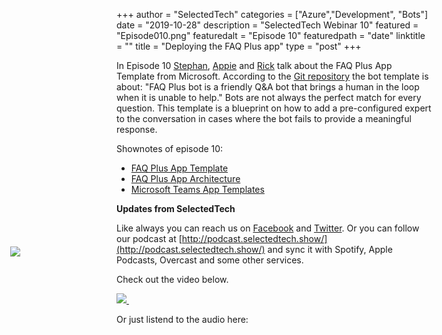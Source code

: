 +++
author = "SelectedTech"
categories = ["Azure","Development", "Bots"]
date = "2019-10-28"
description = "SelectedTech Webinar 10"
featured = "Episode010.png"
featuredalt = "Episode 10"
featuredpath = "date"
linktitle = ""
title = "Deploying the FAQ Plus app"
type = "post"
+++

In Episode 10 [Stephan](), [Appie]() and [Rick]() talk about the FAQ Plus App Template from Microsoft. According to the [Git repository](https://github.com/OfficeDev/microsoft-teams-faqplusplus-app) the bot template is about: "FAQ Plus bot is a friendly Q&A bot that brings a human in the loop when it is unable to help." Bots are not always the perfect match for every question. This template is a blueprint on how to add a pre-configured expert to the conversation in cases where the bot fails to provide a meaningful response.  

Shownotes of episode 10:
- [FAQ Plus App Template](https://github.com/OfficeDev/microsoft-teams-faqplusplus-app)
- [FAQ Plus App Architecture](https://github.com/OfficeDev/microsoft-teams-faqplusplus-app/wiki/Solution-overview)
- [Microsoft Teams App Templates](https://docs.microsoft.com/en-us/microsoftteams/platform/samples/app-templates)


**Updates from SelectedTech**

Like always you can reach us on [Facebook](https://www.facebook.com/SelectedTechPage/) and [Twitter](https://twitter.com/selectedtech). Or you can follow our podcast at [http://podcast.selectedtech.show/](http://podcast.selectedtech.show/) and sync it with Spotify, Apple Podcasts, Overcast and some other services.

Check out the video below. 

<div class ="video">
    <a href="https://youtu.be/cTlsMwJvpbE" data-fancybox="galerie1">
        <img class="card-img-top img-fluid" src="https://img.youtube.com/vi/cTlsMwJvpbE/mqdefault.jpg">
        <img src="/img/play.gif" style="position: relative; width:auto; background:transparent;top: -75px; left: -190px;"/>
    </a>
</div>

Or just listend to the audio here:

<div id="buzzsprout-player-2572504"></div>
<script src="https://www.buzzsprout.com/482989/2572504-episode-009-building-an-azure-static-website.js?container_id=buzzsprout-player-2572504&player=small" type="text/javascript" charset="utf-8"></script>


